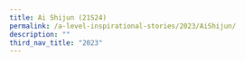 ```yaml
---
title: Ai Shijun (21S24)
permalink: /a-level-inspirational-stories/2023/AiShijun/
description: ""
third_nav_title: "2023"
---
```

